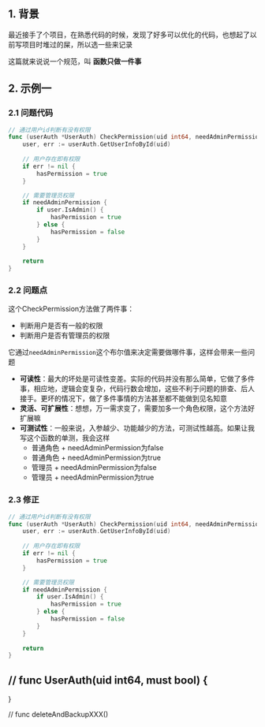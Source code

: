 ## 1. 背景

最近接手了个项目，在熟悉代码的时候，发现了好多可以优化的代码，也想起了以前写项目时堆过的屎，所以选一些来记录

这篇就来说说一个规范，叫 **函数只做一件事**





## 2. 示例一



### 2.1 问题代码

```go
// 通过用户id判断有没有权限
func (userAuth *UserAuth) CheckPermission(uid int64, needAdminPermission bool) (hasPermission bool) {
	user, err := userAuth.GetUserInfoById(uid)
	
    // 用户存在即有权限
    if err != nil {
		hasPermission = true
	}

    // 需要管理员权限
	if needAdminPermission {
		if user.IsAdmin() {
			hasPermission = true
		} else {
			hasPermission = false
		}
	}
	
	return
}
```



### 2.2 问题点

这个CheckPermission方法做了两件事：

- 判断用户是否有一般的权限
- 判断用户是否有管理员的权限



它通过`needAdminPermission`这个布尔值来决定需要做哪件事，这样会带来一些问题

- **可读性**：最大的坏处是可读性变差。实际的代码并没有那么简单，它做了多件事，相应地，逻辑会变复杂，代码行数会增加，这些不利于问题的排查、后人接手。更坏的情况下，做了多件事情的方法甚至都不能做到见名知意
- **灵活、可扩展性**：想想，万一需求变了，需要加多一个角色权限，这个方法好扩展嘛
- **可测试性**：一般来说，入参越少、功能越少的方法，可测试性越高。如果让我写这个函数的单测，我会这样
  - 普通角色 + needAdminPermission为false
  - 普通角色 + needAdminPermission为true
  - 管理员 + needAdminPermission为false
  - 管理员 + needAdminPermission为true



### 2.3 修正

```go
// 通过用户id判断有没有权限
func (userAuth *UserAuth) CheckPermission(uid int64, needAdminPermission bool) (hasPermission bool) {
	user, err := userAuth.GetUserInfoById(uid)
	
    // 用户存在即有权限
    if err != nil {
		hasPermission = true
	}

    // 需要管理员权限
	if needAdminPermission {
		if user.IsAdmin() {
			hasPermission = true
		} else {
			hasPermission = false
		}
	}
	
	return
}
```



## // func UserAuth(uid int64, must bool) {
}

// func deleteAndBackupXXX()

